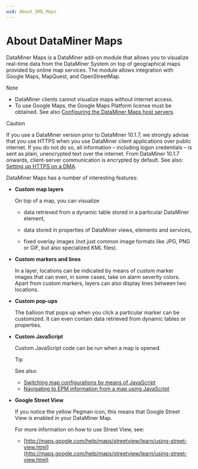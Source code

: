 ```yaml
---
uid: About_DMS_Maps
---
```


# About DataMiner Maps

DataMiner Maps is a DataMiner add-on module that allows you to visualize real-time data from the DataMiner System on top of geographical maps provided by online map services. The module allows integration with Google Maps, MapQuest, and OpenStreetMap.

> [!NOTE]
>
> - DataMiner clients cannot visualize maps without internet access.
> - To use Google Maps, the Google Maps Platform license must be obtained. See also [Configuring the DataMiner Maps host servers](xref:Configuring_the_DataMiner_Maps_host_servers).

> [!CAUTION]
> If you use a DataMiner version prior to DataMiner 10.1.7, we strongly advise that you use HTTPS when you use DataMiner client applications over public internet. If you do not do so, all information – including logon credentials – is sent as plain, unencrypted text over the internet. From DataMiner 10.1.7 onwards, client-server communication is encrypted by default. See also: [Setting up HTTPS on a DMA](xref:Setting_up_HTTPS_on_a_DMA).

DataMiner Maps has a number of interesting features:

- **Custom map layers**

  On top of a map, you can visualize

  - data retrieved from a dynamic table stored in a particular DataMiner element,

  - data stored in properties of DataMiner views, elements and services,

  - fixed overlay images (not just common image formats like JPG, PNG or GIF, but also specialized KML files).

- **Custom markers and lines**

  In a layer, locations can be indicated by means of custom marker images that can even, in some cases, take on alarm severity colors.
  Apart from custom markers, layers can also display lines between two locations.

- **Custom pop-ups**

  The balloon that pops up when you click a particular marker can be customized. It can even contain data retrieved from dynamic tables or properties.

- **Custom JavaScript**

  Custom JavaScript code can be run when a map is opened.

  > [!TIP]
  > See also:
  >
  > - [Switching map configurations by means of JavaScript](xref:Switching_map_configurations_by_means_of_JavaScript)
  > - [Navigating to EPM information from a map using JavaScript](xref:PopupSkeleton_and_PopupDetails#navigating-to-epm-information-from-a-map-using-javascript)

- **Google Street View**

  If you notice the yellow Pegman icon, this means that Google Street View is enabled in your DataMiner Map.

  For more information on how to use Street View, see:

  - [http://maps.google.com/help/maps/streetview/learn/using-street-view.html](http://maps.google.com/help/maps/streetview/learn/using-street-view.html)
